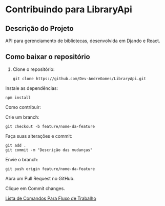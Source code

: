 # Contribuindo para LibraryApi

## Descrição do Projeto
API para gerenciamento de bibliotecas, desenvolvida em Djando e React.

## Como baixar o repositório
1. Clone o repositório:
   
       git clone https://github.com/Dev-AndreGomes/LibraryApi.git

Instale as dependências:

    npm install

Como contribuir:

 Crie um branch:

    git checkout -b feature/nome-da-feature

 Faça suas alterações e commit:

    git add .
    git commit -m "Descrição das mudanças"

Envie o branch:

    git push origin feature/nome-da-feature

Abra um Pull Request no GitHub.

Clique em Commit changes.

[Lista de Comandos Para Fluxo de Trabalho](https://github.com/Dev-AndreGomes/LibraryApi/blob/master/Git_Tutorial_Fluxo_de_Trabalho.pdf)
